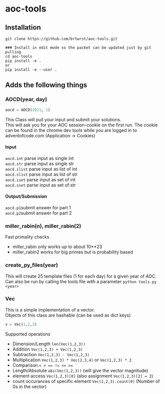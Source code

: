 # aoc-tools
## Installation 
```
git clone https://github.com/brtwrst/aoc-tools.git

### Install in edit mode so the packet can be updated just by git pulling
cd aoc-tools
pip install -e .
or
pip install -e --user .
```

## Adds the following things
### AOCD(year, day)
```python
aocd = AOCD(2021, 1)
```
This Class will pull your input and submit your solutions.  
This will ask you for your AOC session-cookie on the first run. The cookie can be found in the chrome dev tools while you are logged in to adventofcode.com (Application -> Cookies)

#### Input
`aocd.int` parse input as single int  
`aocd.str` parse input as single str  
`aocd.ilist` parse input as list of int  
`aocd.slist` parse input as list of str   
`aocd.iset` parse input as set of int   
`aocd.sset` parse input as set of str  

#### Output/Submission
`aocd.p1`submit answer for part 1  
`aocd.p2`submit answer for part 2

### miller_rabin(n), miller_rabin(2)
Fast primality checks  
* miller_rabin only works up to about 10**23
* miller_rabin2 works for big primes but is probability based

### create_py_files(year)
This will create 25 template files (1 for each day) for a given year of AOC.  
Can also be run by calling the tools file with a parameter `python tools.py <year>`

### Vec
This is a simple implementation of a vector.  
Objects of this class are hashable (can be used as dict keys)
```python
v = Vec(1,2,3)
```
Supported operations
* Dimension/Length `len(Vec(1,2,3))`
* Addition `Vec(1,2,3) + Vec(1,2,3)`
* Subtraction `Vec(1,2,3) - Vec(1,2,3)`
* Multiplication `Vec(1,2,3) * Vec(2,3,4)` or `Vec(1,2,3) * 2`
* Comparison `< > == != <= >=`
* Length/Absolute `abs(Vec(1,2,3))` (will give the vector magnitude)
* element access `Vec(1,2,3)[0]` (also assignment `Vec(1,2,3)[2] = 2`)
* count occurances of specific element `Vec(1,2,3).count(0)` (Number of 0s in the vector)
